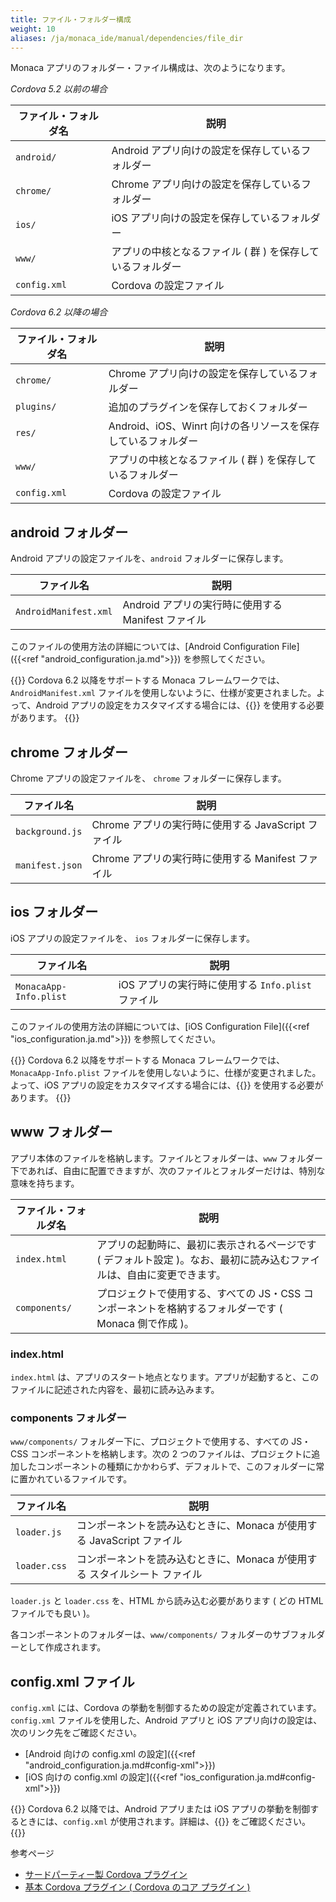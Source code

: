 ```yaml
---
title: ファイル・フォルダー構成
weight: 10
aliases: /ja/monaca_ide/manual/dependencies/file_dir
---
```


Monaca アプリのフォルダー・ファイル構成は、次のようになります。

*Cordova 5.2 以前の場合*

| ファイル・フォルダ名 | 説明 |
|------------------|-------------|
| `android/` | 	Android アプリ向けの設定を保存しているフォルダー |
| `chrome/` | Chrome アプリ向けの設定を保存しているフォルダー |
| `ios/` | iOS アプリ向けの設定を保存しているフォルダー |
| `www/` | アプリの中核となるファイル ( 群 ) を保存しているフォルダー |
| `config.xml` | Cordova の設定ファイル |

*Cordova 6.2 以降の場合*

| ファイル・フォルダ名 | 説明 |
|------------------|-------------|
| `chrome/` | Chrome アプリ向けの設定を保存しているフォルダー |
| `plugins/` | 追加のプラグインを保存しておくフォルダー |
| `res/` | Android、iOS、Winrt 向けの各リソースを保存しているフォルダー |
| `www/` | アプリの中核となるファイル ( 群 ) を保存しているフォルダー |
| `config.xml` | Cordova の設定ファイル |

android フォルダー
------------------

Android アプリの設定ファイルを、`android` フォルダーに保存します。

| ファイル名 | 説明 |
|----------|-------------|
| `AndroidManifest.xml` | Android アプリの実行時に使用する Manifest ファイル |

このファイルの使用方法の詳細については、[Android Configuration File]({{<ref "android_configuration.ja.md">}}) を参照してください。

{{<note>}}
Cordova 6.2 以降をサポートする Monaca
フレームワークでは、<code>AndroidManifest.xml</code>
ファイルを使用しないように、仕様が変更されました。よって、Android
アプリの設定をカスタマイズする場合には、{{<link href="/ja/reference/third_party_phonegap/custom_config/" title="Custom Config プラグイン">}}
を使用する必要があります。
{{</note>}}

chrome フォルダー
-----------------

Chrome アプリの設定ファイルを、 `chrome` フォルダーに保存します。

| ファイル名 | 説明 |
|----------|-------------|
| `background.js` | Chrome アプリの実行時に使用する JavaScript ファイル |
| `manifest.json` | Chrome アプリの実行時に使用する Manifest ファイル |

ios フォルダー
--------------

iOS アプリの設定ファイルを、 `ios` フォルダーに保存します。

| ファイル名 | 説明 |
|----------|-------------|
| `MonacaApp-Info.plist`  | iOS アプリの実行時に使用する `Info.plist` ファイル

このファイルの使用方法の詳細については、[iOS Configuration File]({{<ref "ios_configuration.ja.md">}}) を参照してください。

{{<note>}}
Cordova 6.2 以降をサポートする Monaca
フレームワークでは、<code>MonacaApp-Info.plist</code>
ファイルを使用しないように、仕様が変更されました。よって、iOS
アプリの設定をカスタマイズする場合には、{{<link href="/ja/reference/third_party_phonegap/custom_config/" title="Custom Config プラグイン">}}
を使用する必要があります。
{{</note>}}

www フォルダー
--------------

アプリ本体のファイルを格納します。ファイルとフォルダーは、`www`
フォルダー下であれば、自由に配置できますが、次のファイルとフォルダーだけは、特別な意味を持ちます。

| ファイル・フォルダ名 | 説明 |
|------------------|-------------|
| `index.html` | アプリの起動時に、最初に表示されるページです ( デフォルト設定 )。なお、最初に読み込むファイルは、自由に変更できます。 |
| `components/` | プロジェクトで使用する、すべての JS・CSS コンポーネントを格納するフォルダーです ( Monaca 側で作成 )。 | 

### index.html

`index.html` は、アプリのスタート地点となります。アプリが起動すると、このファイルに記述された内容を、最初に読み込みます。

### components フォルダー

`www/components/` フォルダー下に、プロジェクトで使用する、すべての
JS・CSS コンポーネントを格納します。次の 2
つのファイルは、プロジェクトに追加したコンポーネントの種類にかかわらず、デフォルトで、このフォルダーに常に置かれているファイルです。

| ファイル名 | 説明 |
|----------|-------------|
| `loader.js` | コンポーネントを読み込むときに、Monaca が使用する JavaScript ファイル |
| `loader.css` | コンポーネントを読み込むときに、Monaca が使用する スタイルシート ファイル |

`loader.js` と `loader.css` を、HTML から読み込む必要があります ( どの HTML ファイルでも良い )。

各コンポーネントのフォルダーは、`www/components/`
フォルダーのサブフォルダーとして作成されます。

config.xml ファイル
-------------------

`config.xml` には、Cordova
の挙動を制御するための設定が定義されています。`config.xml`
ファイルを使用した、Android アプリと iOS
アプリ向けの設定は、次のリンク先をご確認ください。

-   [Android 向けの config.xml の設定]({{<ref "android_configuration.ja.md#config-xml">}})
-   [iOS 向けの config.xml の設定]({{<ref "ios_configuration.ja.md#config-xml">}})

{{<note>}}
Cordova 6.2 以降では、Android アプリまたは iOS
アプリの挙動を制御するときには、<code>config.xml</code>
が使用されます。詳細は、{{<link href="/ja/reference/third_party_phonegap/custom_config/" title="Custom Config プラグイン">}} をご確認ください。
{{</note>}}

参考ページ

- [サードパーティー製 Cordova プラグイン](/ja/reference/third_party_phonegap/)
- [基本 Cordova プラグイン ( Cordova のコア プラグイン )](ja/reference/cordova_6.5/)